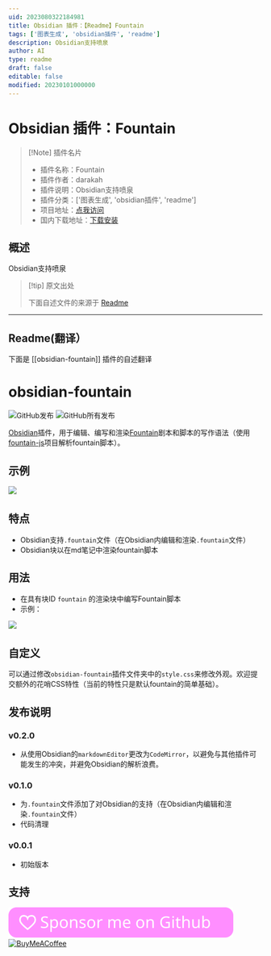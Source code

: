 ```yaml
---
uid: 2023080322184981
title: Obsidian 插件：【Readme】Fountain
tags: ['图表生成', 'obsidian插件', 'readme']
description: Obsidian支持喷泉
author: AI
type: readme
draft: false
editable: false
modified: 20230101000000
---
```


# Obsidian 插件：Fountain

> [!Note] 插件名片
> - 插件名称：Fountain
> - 插件作者：darakah
> - 插件说明：Obsidian支持喷泉
> - 插件分类：['图表生成', 'obsidian插件', 'readme']
> - 项目地址：[点我访问](https://github.com/Darakah/obsidian-fountain)
> - 国内下载地址：[下载安装](https://pkmer.cn/products/plugin/pluginMarket/?obsidian-fountain)

## 概述

Obsidian支持喷泉



> [!tip] 原文出处
> 
>下面自述文件的来源于 [Readme](https://ghproxy.net/https://raw.githubusercontent.com/Darakah/obsidian-fountain/main/README.md)
> 

---

## Readme(翻译）

下面是 [[obsidian-fountain]] 插件的自述翻译


# obsidian-fountain
![GitHub发布](https://img.shields.io/github/v/release/Darakah/obsidian-fountain)
![GitHub所有发布](https://img.shields.io/github/downloads/Darakah/obsidian-fountain/total)

[Obsidian](https://obsidian.md/)插件，用于编辑、编写和渲染[Fountain](https://fountain.io/)剧本和脚本的写作语法（使用[fountain-js](https://github.com/mattdaly/Fountain.js)项目解析fountain脚本）。

## 示例

<img src="https://raw.githubusercontent.com/Darakah/obsidian-fountain/main/images/Example_1.png"/>

## 特点
- Obsidian支持`.fountain`文件（在Obsidian内编辑和渲染`.fountain`文件）
- Obsidian块以在md笔记中渲染fountain脚本

## 用法
- 在具有块ID `fountain` 的渲染块中编写Fountain脚本
- 示例：

<img src="https://raw.githubusercontent.com/Darakah/obsidian-fountain/main/images/Example_2.png"/>

## 自定义
可以通过修改`obsidian-fountain`插件文件夹中的`style.css`来修改外观。欢迎提交额外的花哨CSS特性（当前的特性只是默认fountain的简单基础）。

## 发布说明

### v0.2.0
- 从使用Obsidian的`markdownEditor`更改为`CodeMirror`，以避免与其他插件可能发生的冲突，并避免Obsidian的解析浪费。

### v0.1.0
- 为`.fountain`文件添加了对Obsidian的支持（在Obsidian内编辑和渲染`.fountain`文件）
- 代码清理

### v0.0.1
- 初始版本

## 支持

[![Github赞助](https://raw.githubusercontent.com/Darakah/Darakah/e0fe245eaef23cb4a5f19fe9a09a9df0c0cdc8e1/icons/github_sponsor_btn.svg)](https://github.com/sponsors/Darakah) [<img src="https://cdn.buymeacoffee.com/buttons/v2/default-yellow.png" alt="BuyMeACoffee" width="100">](https://www.buymeacoffee.com/darakah)



